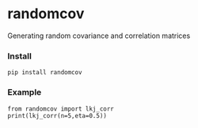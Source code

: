 # randomcov
Generating random covariance and correlation matrices


### Install 

    pip install randomcov 

### Example

    from randomcov import lkj_corr
    print(lkj_corr(n=5,eta=0.5))